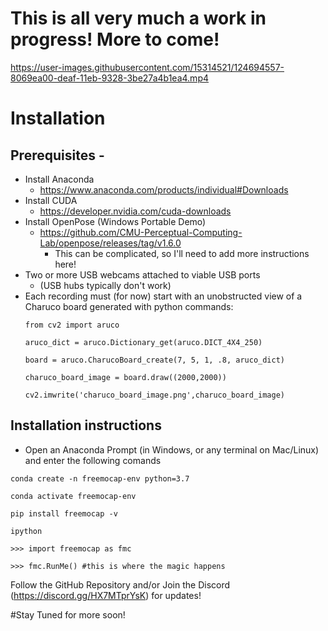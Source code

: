 # This is all very much a work in progress! More to come!


https://user-images.githubusercontent.com/15314521/124694557-8069ea00-deaf-11eb-9328-3be27a4b1ea4.mp4

# Installation

## Prerequisites - 
* Install Anaconda
 	- https://www.anaconda.com/products/individual#Downloads
* Install CUDA
 	- https://developer.nvidia.com/cuda-downloads
* Install OpenPose (Windows Portable Demo)
  - https://github.com/CMU-Perceptual-Computing-Lab/openpose/releases/tag/v1.6.0  
	- This can be complicated, so I'll need to add more instructions here!
* Two or more USB webcams attached to viable USB ports 
	*  (USB hubs typically don't work)
* Each recording must (for now) start with an unobstructed view of a  Charuco board generated with python commands:
	```
	from cv2 import aruco
	
	aruco_dict = aruco.Dictionary_get(aruco.DICT_4X4_250)
	
	board = aruco.CharucoBoard_create(7, 5, 1, .8, aruco_dict)
	
	charuco_board_image = board.draw((2000,2000))
	
	cv2.imwrite('charuco_board_image.png',charuco_board_image)
	
	```

## Installation instructions
- Open an Anaconda Prompt (in Windows, or any terminal on Mac/Linux) and enter the following comands

`conda create -n freemocap-env python=3.7`

`conda activate freemocap-env`

`pip install freemocap -v`

`ipython`

`>>> import freemocap as fmc`

`>>> fmc.RunMe() #this is where the magic happens `




Follow the GitHub Repository and/or Join the Discord (https://discord.gg/HX7MTprYsK) for updates!

#Stay Tuned for more soon!
